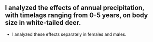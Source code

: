 ## I analyzed the effects of annual precipitation, with timelags ranging from 0-5 years, on body size in white-tailed deer.
  * I analyzed these effects separately in females and males.
